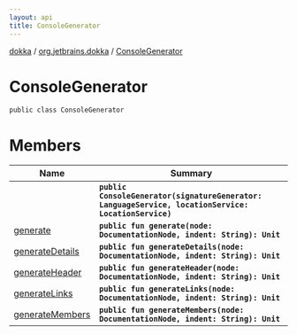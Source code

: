 ```yaml
---
layout: api
title: ConsoleGenerator
---
```

[dokka](../../index.html) / [org.jetbrains.dokka](../index.html) / [ConsoleGenerator](index.html)


# ConsoleGenerator


```
public class ConsoleGenerator
```

# Members

| Name | Summary |
|------|---------|
|[<init>](_init_.html)|**`public ConsoleGenerator(signatureGenerator: LanguageService, locationService: LocationService)`**|
|[generate](generate.html)|**`public fun generate(node: DocumentationNode, indent: String): Unit`**|
|[generateDetails](generateDetails.html)|**`public fun generateDetails(node: DocumentationNode, indent: String): Unit`**|
|[generateHeader](generateHeader.html)|**`public fun generateHeader(node: DocumentationNode, indent: String): Unit`**|
|[generateLinks](generateLinks.html)|**`public fun generateLinks(node: DocumentationNode, indent: String): Unit`**|
|[generateMembers](generateMembers.html)|**`public fun generateMembers(node: DocumentationNode, indent: String): Unit`**|
